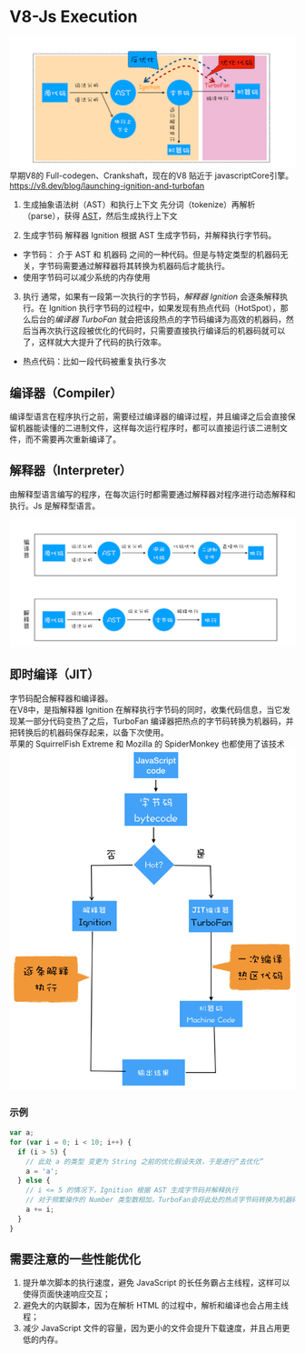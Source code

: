 # V8-Js Execution
![workflow](../image/v8-workflow.png)
早期V8的 Full-codegen、Crankshaft，现在的V8 贴近于 javascriptCore引擎。 https://v8.dev/blog/launching-ignition-and-turbofan
1. 生成抽象语法树（AST）和执行上下文
先分词（tokenize）再解析（parse），获得 [AST](http://resources.jointjs.com/demos/javascript-ast)，然后生成执行上下文

2. 生成字节码
解释器 Ignition 根据 AST 生成字节码，并解释执行字节码。
- 字节码： 介于 AST 和 机器码 之间的一种代码。但是与特定类型的机器码无关，字节码需要通过解释器将其转换为机器码后才能执行。
- 使用字节码可以减少系统的内存使用
3. 执行
通常，如果有一段第一次执行的字节码，*解释器 Ignition* 会逐条解释执行。在 Ignition 执行字节码的过程中，如果发现有热点代码（HotSpot），那么后台的*编译器 TurboFan* 就会把该段热点的字节码编译为高效的机器码，然后当再次执行这段被优化的代码时，只需要直接执行编译后的机器码就可以了，这样就大大提升了代码的执行效率。
- 热点代码：比如一段代码被重复执行多次

## 编译器（Compiler）
编译型语言在程序执行之前，需要经过编译器的编译过程，并且编译之后会直接保留机器能读懂的二进制文件，这样每次运行程序时，都可以直接运行该二进制文件，而不需要再次重新编译了。
## 解释器（Interpreter）
由解释型语言编写的程序，在每次运行时都需要通过解释器对程序进行动态解释和执行。Js 是解释型语言。

![compiler/interpreter](../image/compiler-interpreter.png)


## 即时编译（JIT）
字节码配合解释器和编译器。  
在V8中，是指解释器 Ignition 在解释执行字节码的同时，收集代码信息，当它发现某一部分代码变热了之后，TurboFan 编译器把热点的字节码转换为机器码，并把转换后的机器码保存起来，以备下次使用。  
苹果的 SquirrelFish Extreme 和 Mozilla 的 SpiderMonkey 也都使用了该技术  
![JIT](../image/JIT.png)  

### 示例
```js
var a;
for (var i = 0; i < 10; i++) {
  if (i > 5) {
    // 此处 a 的类型 变更为 String 之前的优化假设失效，于是进行“去优化”
    a = 'a';
  } else {
    // i <= 5 的情况下，Ignition 根据 AST 生成字节码并解释执行
    // 对于频繁操作的 Number 类型数相加，TurboFan会将此处的热点字节码转换为机器码并存储
    a += i;
  }
}
```



## 需要注意的一些性能优化

1. 提升单次脚本的执行速度，避免 JavaScript 的长任务霸占主线程，这样可以使得页面快速响应交互；
2. 避免大的内联脚本，因为在解析 HTML 的过程中，解析和编译也会占用主线程；
3. 减少 JavaScript 文件的容量，因为更小的文件会提升下载速度，并且占用更低的内存。

